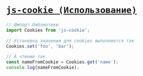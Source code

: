 # [`js-cookie (Использование)`](./index.md)

```js
// Импорт библиотеки
import Cookies from 'js-cookie';

// Установка значения для cookies выполняется так
Cookies.set('foo', 'bar');

// А чтение так
const nameFromCookie = Cookies.get('name');
console.log(nameFromCookie);
```
